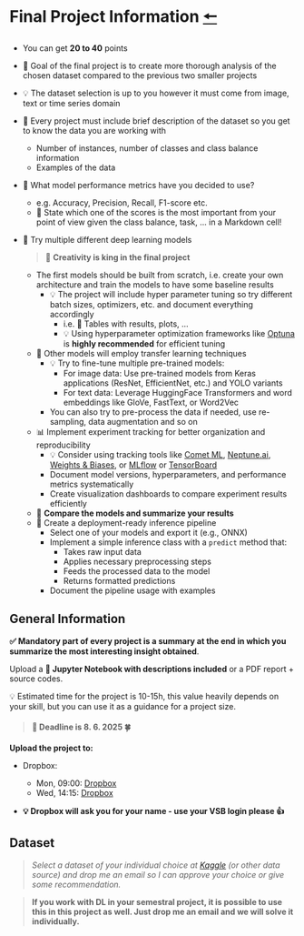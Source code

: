# Final Project Information [🠔](https://homel.vsb.cz/~svo0175/)
* You can get **20 to 40** points

* 🎯 Goal of the final project is to create more thorough analysis of the chosen dataset compared to the previous two smaller projects
  
* 💡 The dataset selection is up to you however it must come from image, text or time series domain

* 📒 Every project must include brief description of the dataset so you get to know the data you are working with
  * Number of instances, number of classes and class balance information
  * Examples of the data

* 🔎 What model performance metrics have you decided to use?
  * e.g. Accuracy, Precision, Recall, F1-score etc.
  * 📒 State which one of the scores is the most important from your point of view given the class balance, task, ... in a Markdown cell!

* 🎯 Try multiple different deep learning models
  > 🚀 **Creativity is king in the final project**

  * The first models should be built from scratch, i.e. create your own architecture and train the models to have some baseline results
    * 💡 The project will include hyper parameter tuning so try different batch sizes, optimizers, etc. and document everything accordingly
      * i.e. 📒 Tables with results, plots, ...
      * 💡 Using hyperparameter optimization frameworks like [Optuna](https://optuna.org/) is **highly recommended** for efficient tuning
  * 🚀 Other models will employ transfer learning techniques
      * 💡 Try to fine-tune multiple pre-trained models:
        * For image data: Use pre-trained models from Keras applications (ResNet, EfficientNet, etc.) and YOLO variants
        * For text data: Leverage HuggingFace Transformers and word embeddings like GloVe, FastText, or Word2Vec
      * You can also try to pre-process the data if needed, use re-sampling, data augmentation and so on
  * 📊 Implement experiment tracking for better organization and reproducibility
      * 💡 Consider using tracking tools like [Comet ML](https://www.comet.ml), [Neptune.ai](https://neptune.ai), [Weights & Biases](https://wandb.ai), or [MLflow](https://mlflow.org) or [TensorBoard](https://www.tensorflow.org/tensorboard)
      * Document model versions, hyperparameters, and performance metrics systematically
      * Create visualization dashboards to compare experiment results efficiently
  * 📌 **Compare the models and summarize your results**
  * 🚀 Create a deployment-ready inference pipeline
      * Select one of your models and export it (e.g., ONNX)
      * Implement a simple inference class with a `predict` method that:
        * Takes raw input data
        * Applies necessary preprocessing steps
        * Feeds the processed data to the model
        * Returns formatted predictions
      * Document the pipeline usage with examples

## General Information
**✅ Mandatory part of every project is a summary at the end in which you summarize the most interesting insight obtained**.
  
Upload a **📝 Jupyter Notebook with descriptions included** or a PDF report + source codes.

💡 Estimated time for the project is 10-15h, this value heavily depends on your skill, but you can use it as a guidance for a project size.

> #### **🎯 Deadline is 8. 6. 2025 🍀**
  
**Upload the project to:**

* Dropbox:
  * Mon, 09:00: [Dropbox](https://www.dropbox.com/request/ZCgxEExv1BrwfJQZCkHZ)
  * Wed, 14:15: [Dropbox](https://www.dropbox.com/request/WL0w5GRX1YgT3vM1PDEk)

* **💡 Dropbox will ask you for your name - use your VSB login please 👍**
  
<!-- * 🎯 The final project will be presented, please choose one of the proposed dates using the Google Form URL - [https://forms.gle/2gPXAugWZJ56qk3t5](https://forms.gle/2gPXAugWZJ56qk3t5)
  * There are 18 slots for each day
    * **Please, check the table linked to the form if there is a free slot before you choose the day 👍** -->

## Dataset
>  *Select a dataset of your individual choice at [Kaggle](https://www.kaggle.com/) (or other data source) and drop me an email so I can approve your choice or give some recommendation.*


> **If you work with DL in your semestral project, it is possible to use this in this project as well. Just drop me an email and we will solve it individually.**